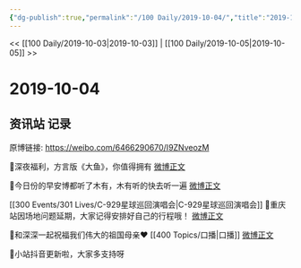 ```yaml
---
{"dg-publish":true,"permalink":"/100 Daily/2019-10-04/","title":"2019-10-04","created":"2023-03-29T15:46:11.129+08:00","updated":"2023-03-29T15:46:32.660+08:00"}
---
```



<< [[100 Daily/2019-10-03\|2019-10-03]] | [[100 Daily/2019-10-05\|2019-10-05]] >>

# 2019-10-04

## 资讯站 记录

原博链接: https://weibo.com/6466290670/I9ZNveozM

🌛深夜福利，方言版《大鱼》，你值得拥有
[微博正文](https://m.weibo.cn/6466290670/4423475446100227)

🌛今日份的早安博都听了木有，木有听的快去听一遍
[微博正文](https://m.weibo.cn/6466290670/4423598976929724)

[[300 Events/301 Lives/C-929星球巡回演唱会\|C-929星球巡回演唱会]]
🌛重庆站因场地问题延期，大家记得安排好自己的行程哦！
[微博正文](https://m.weibo.cn/6466290670/4423672619626162)

🌛和深深一起祝福我们伟大的祖国母亲❤️ [[400 Topics/口播\|口播]]
[微博正文](https://m.weibo.cn/6466290670/4423706262228586)

🌛小站抖音更新啦，大家多支持呀
[](https://m.weibo.cn/6466290670/4423772360529998)
